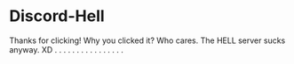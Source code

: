 # Discord-Hell
Thanks for clicking! Why you clicked it? Who cares. The HELL server sucks anyway. XD
.
.
.
.
.
.
.
.
.
.
.
.
.
.
.
.
